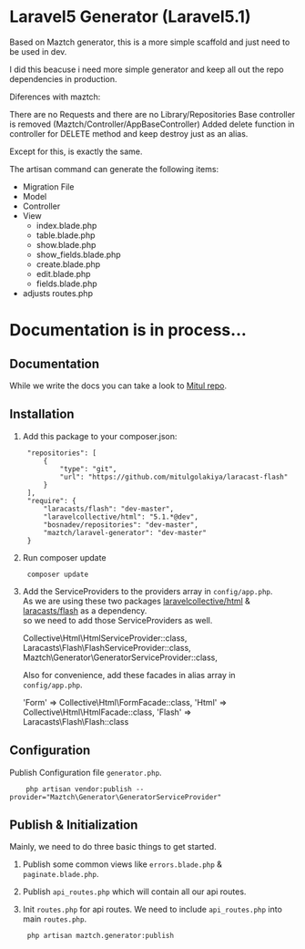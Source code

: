 Laravel5 Generator (Laravel5.1)
=======================

Based on Maztch generator, this is a more simple scaffold and just need to be used in dev.

I did this beacuse i need more simple generator and keep all out the repo dependencies in production.

Diferences with maztch: 

There are no Requests and there are no Library/Repositories
Base controller is removed (Maztch/Controller/AppBaseController)
Added delete function in controller for DELETE method and keep destroy just as an alias.

Except for this, is exactly the same.

The artisan command can generate the following items:
  * Migration File
  * Model
  * Controller
  * View
    * index.blade.php
    * table.blade.php
    * show.blade.php
    * show_fields.blade.php
    * create.blade.php
    * edit.blade.php
    * fields.blade.php
  * adjusts routes.php

# Documentation is in process...

Documentation
--------------

While we write the docs you can take a look to [Mitul repo](https://github.com/mitulgolakiya/laravel-api-generator/readme.md).


## Installation

1. Add this package to your composer.json:
  
        "repositories": [
            {
                "type": "git",
                "url": "https://github.com/mitulgolakiya/laracast-flash"
            }
        ],
        "require": {
            "laracasts/flash": "dev-master",
            "laravelcollective/html": "5.1.*@dev",
            "bosnadev/repositories": "dev-master",
            "maztch/laravel-generator": "dev-master"
        }
  
2. Run composer update

        composer update
    
3. Add the ServiceProviders to the providers array in ```config/app.php```.<br>
   As we are using these two packages [laravelcollective/html](https://github.com/LaravelCollective/html) & [laracasts/flash](https://github.com/laracasts/flash) as a dependency.<br>
   so we need to add those ServiceProviders as well.

    Collective\Html\HtmlServiceProvider::class,
    Laracasts\Flash\FlashServiceProvider::class,
    Maztch\Generator\GeneratorServiceProvider::class,
        
   Also for convenience, add these facades in alias array in ```config/app.php```.

    'Form'      => Collective\Html\FormFacade::class,
    'Html'      => Collective\Html\HtmlFacade::class,
    'Flash'     => Laracasts\Flash\Flash::class


## Configuration

Publish Configuration file ```generator.php```.

        php artisan vendor:publish --provider="Maztch\Generator\GeneratorServiceProvider"


## Publish & Initialization

Mainly, we need to do three basic things to get started.
1. Publish some common views like ```errors.blade.php``` & ```paginate.blade.php```.
2. Publish ```api_routes.php``` which will contain all our api routes.
3. Init ```routes.php``` for api routes. We need to include ```api_routes.php``` into main ```routes.php```.

        php artisan maztch.generator:publish

